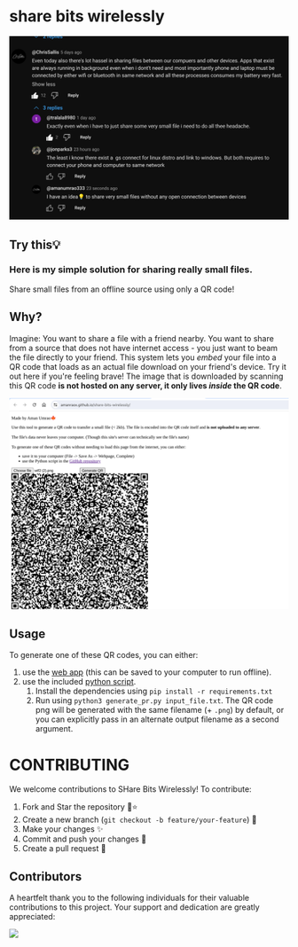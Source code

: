 # share bits wirelessly


![ss](/asset/Screenshot_2024-05-28_21-33-01.jpg)
## Try this💡
### Here is my simple solution for sharing really small files. 

Share small files from an offline source using only a QR code!

## Why?

Imagine: You want to share a file with a friend nearby. You want to share from a source that does not have internet access - you just want to beam the file directly to your friend. This system lets you _embed_ your file into a QR code that loads as an actual file download on your friend's device. Try it out here if you're feeling brave! The image that is downloaded by scanning this QR code **is not hosted on any server, it only lives _inside_ the QR code**.

![QR code with file embedded](/asset/thumb14.jpg)

## Usage

To generate one of these QR codes, you can either:
1. use the [web app](https://amanraox.github.io/share-bits-wirelessly/) (this can be saved to your computer to run offline).
2. use the included [python script](./generate_qr.py).
   1. Install the dependencies using `pip install -r requirements.txt`
   2. Run using `python3 generate_pr.py input_file.txt`. The QR code png will be generated with the same filename (+ `.png`) by default, or you can explicitly pass in an alternate output filename as a second argument.


  # CONTRIBUTING 

We welcome contributions to SHare Bits Wirelessly! To contribute:

1. Fork and Star the repository 🍴⭐
2. Create a new branch (`git checkout -b feature/your-feature`) 🌱
3. Make your changes ✨
4. Commit and push your changes 🚀
5. Create a pull request 🔄

## Contributors

A heartfelt thank you to the following individuals for their valuable contributions to this project. Your support and dedication are greatly appreciated:

<a href="https://github.com/amanraox/share-bits-wirelessly/graphs/contributors">
  <img src="https://contrib.rocks/image?repo=amanraox/share-bits-wirelessly" />
</a>

<br>
